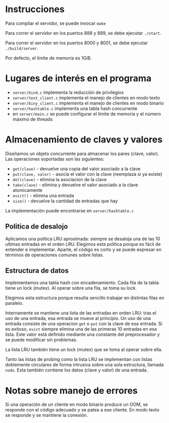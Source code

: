 
# Instrucciones

Para compilar el servidor, se puede invocar `make`

Para correr el servidor en los puertos 888 y 889, se debe ejecutar `./start`.

Para correr el servidor en los puertos 8000 y 8001, se debe ejecutar `./build/server`.

Por defecto, el límite de memoria es 1GiB.

# Lugares de interés en el programa

- `server/bind.c` implementa la reducción de privilegios
- `server/text_client.c` implementa el manejo de clientes en modo texto
- `server/biny_client.c` implementa el manejo de clientes en modo binario
- `server/hashtable.c` implementa una tabla hash concurrente
- en `server/main.c` se puede configurar el límite de memoria y el número máximo de threads

# Almacenamiento de claves y valores

Diseñamos un objeto concurrente para almacenar los pares (clave, valor). Las
operaciones soportadas son las siguientes:

- `get(clave)`        - devuelve una copia del valor asociado a la clave
- `put(clave, valor)` - asocia el valor con la clave (reemplaza si ya existe)
- `del(clave)`        - elimina la asociacion de la clave
- `take(clave)`       - elimina y devuelve el valor asociado a la clave atomicamente
- `evict()`           - elimina una entrada
- `size()`            - devuelve la cantidad de entradas que hay

La implementación puede encontrarse en `server/hashtable.c`

## Politica de desalojo

Aplicamos una politica LRU aproximada: siempre se desaloja una de las 10 ultimas
entradas en el orden LRU. Elegimos esta politica porque es fácil de entender e
implementar. Aparte, el código es corto y se puede expresar en términos de
operaciones comunes sobre listas.

## Estructura de datos

Implementamos una tabla hash con encadenamiento. Cada fila de la tabla tiene
un lock (mutex). Al operar sobre una fila, se toma su lock.

Elegimos esta estructura porque resulta sencillo trabajar en distintas filas
en paralelo.

Internamente se mantiene una lista de las entradas en orden LRU: tras el uso de
una entrada, esa entrada se mueve al principio. Un uso de una entrada consiste de
una operacion `get` o `put` con la clave de esa entrada. Si es exitoso, `evict`
siempre elimina una de las primeras 10 entradas en esa lista. Este valor está
definido mediante una constante del preprocesador y se puede modificar sin
problemas.

La lista LRU también tiene un lock (mutex) que se toma al operar sobre ella.

Tanto las listas de probing como la lista LRU se implementan con listas
doblemente circulares de forma intrusiva sobre una sola estructura, llamada
`nodo`. Esta también contiene los datos (clave y valor) de una entrada.

# Notas sobre manejo de errores

Si una operación de un cliente en modo binario produce un OOM, se responde con
el código adecuado y se patea a ese cliente. En modo texto se responde y se
mantiene la conexión.
